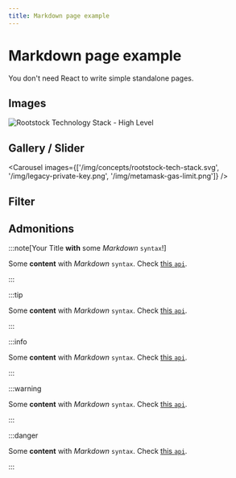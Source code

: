 ```yaml
---
title: Markdown page example
---
```


# Markdown page example

You don't need React to write simple standalone pages.

## Images
![Rootstock Technology Stack - High Level](/img/concepts/rootstock-tech-stack.svg)

## Gallery / Slider

<Carousel images={['/img/concepts/rootstock-tech-stack.svg', '/img/legacy-private-key.png', '/img/metamask-gas-limit.png']} />

## Filter

## Admonitions

:::note[Your Title **with** some _Markdown_ `syntax`!]

Some **content** with _Markdown_ `syntax`. Check [this `api`](#).

:::

:::tip

Some **content** with _Markdown_ `syntax`. Check [this `api`](#).

:::

:::info

Some **content** with _Markdown_ `syntax`. Check [this `api`](#).

:::

:::warning

Some **content** with _Markdown_ `syntax`. Check [this `api`](#).

:::

:::danger

Some **content** with _Markdown_ `syntax`. Check [this `api`](#).

:::
